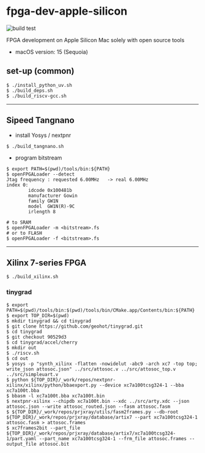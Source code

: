 # fpga-dev-apple-silicon

![build test](https://github.com/t-kuha/fpga-dev-apple-silicon/actions/workflows/build.yml/badge.svg)

FPGA development on Apple Silicon Mac solely with open source tools

- macOS version: 15 (Sequoia)

## set-up (common)

```shell
$ ./install_python_uv.sh
$ ./build_deps.sh
$ ./build_riscv-gcc.sh
```

***

## Sipeed Tangnano

- install Yosys / nextpnr

```shell
$ ./build_tangnano.sh
```

- program bitstream

```shell
$ export PATH=$(pwd)/tools/bin:${PATH}
$ openFPGALoader --detect
Jtag frequency : requested 6.00MHz   -> real 6.00MHz  
index 0:
        idcode 0x100481b
        manufacturer Gowin
        family GW1N
        model  GW1N(R)-9C
        irlength 8

# to SRAM
$ openFPGALoader -m <bitstream>.fs
# or to FLASH
$ openFPGALoader -f <bitstream>.fs
```

***

## Xilinx 7-series FPGA

```shell
$ ./build_xilinx.sh
```

### tinygrad

```shell
$ export PATH=$(pwd)/tools/bin:$(pwd)/tools/bin/CMake.app/Contents/bin:${PATH}
$ export TOP_DIR=$(pwd)
$ mkdir tinygrad && cd tinygrad
$ git clone https://github.com/geohot/tinygrad.git
$ cd tinygrad
$ git checkout 90529d3
$ cd tinygrad/accel/cherry
$ mkdir out
$ ./riscv.sh
$ cd out
$ yosys -p "synth_xilinx -flatten -nowidelut -abc9 -arch xc7 -top top; write_json attosoc.json" ../src/attosoc.v ../src/attosoc_top.v ../src/simpleuart.v
$ python ${TOP_DIR}/_work/repos/nextpnr-xilinx/xilinx/python/bbaexport.py --device xc7a100tcsg324-1 --bba xc7a100t.bba
$ bbasm -l xc7a100t.bba xc7a100t.bin
$ nextpnr-xilinx --chipdb xc7a100t.bin --xdc ../src/arty.xdc --json attosoc.json --write attosoc_routed.json --fasm attosoc.fasm
$ ${TOP_DIR}/_work/repos/prjxray/utils/fasm2frames.py --db-root ${TOP_DIR}/_work/repos/prjxray/database/artix7 --part xc7a100tcsg324-1 attosoc.fasm > attosoc.frames
$ xc7frames2bit --part_file ${TOP_DIR}/_work/repos/prjxray/database/artix7/xc7a100tcsg324-1/part.yaml --part_name xc7a100tcsg324-1 --frm_file attosoc.frames --output_file attosoc.bit
```
